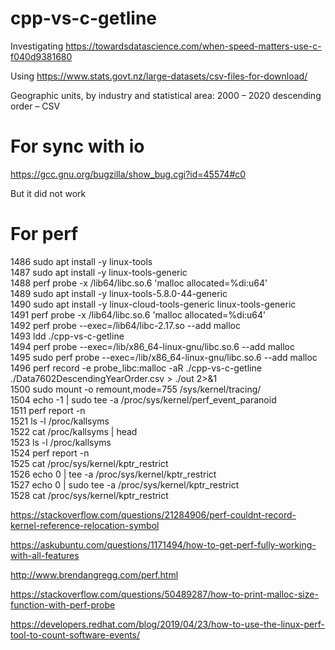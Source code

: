 # cpp-vs-c-getline
Investigating https://towardsdatascience.com/when-speed-matters-use-c-f040d9381680

Using https://www.stats.govt.nz/large-datasets/csv-files-for-download/

Geographic units, by industry and statistical area: 2000 – 2020 descending order – CSV

For sync with io
===================
https://gcc.gnu.org/bugzilla/show_bug.cgi?id=45574#c0

But it did not work

For perf
===============
1486  sudo apt install -y linux-tools  
1487  sudo apt install -y linux-tools-generic  
1488  perf probe -x /lib64/libc.so.6 'malloc allocated=%di:u64'  
1489  sudo apt install -y linux-tools-5.8.0-44-generic  
1490  sudo apt install -y linux-cloud-tools-generic linux-tools-generic  
1491  perf probe -x /lib64/libc.so.6 'malloc allocated=%di:u64'  
1492  perf probe --exec=/lib64/libc-2.17.so --add malloc  
1493  ldd ./cpp-vs-c-getline  
1494  perf probe --exec=/lib/x86_64-linux-gnu/libc.so.6 --add malloc  
1495  sudo perf probe --exec=/lib/x86_64-linux-gnu/libc.so.6 --add malloc  
1496  perf record -e probe_libc:malloc -aR ./cpp-vs-c-getline ./Data7602DescendingYearOrder.csv > ./out  2>&1  
1500  sudo mount -o remount,mode=755 /sys/kernel/tracing/  
1504  echo -1 | sudo tee -a /proc/sys/kernel/perf_event_paranoid  
1511  perf report -n  
1521  ls -l  /proc/kallsyms  
1522  cat /proc/kallsyms | head  
1523  ls -l  /proc/kallsyms  
1524  perf report -n  
1525  cat /proc/sys/kernel/kptr_restrict  
1526  echo 0 | tee -a /proc/sys/kernel/kptr_restrict  
1527  echo 0 | sudo tee -a /proc/sys/kernel/kptr_restrict  
1528  cat /proc/sys/kernel/kptr_restrict  

https://stackoverflow.com/questions/21284906/perf-couldnt-record-kernel-reference-relocation-symbol

https://askubuntu.com/questions/1171494/how-to-get-perf-fully-working-with-all-features

http://www.brendangregg.com/perf.html

https://stackoverflow.com/questions/50489287/how-to-print-malloc-size-function-with-perf-probe

https://developers.redhat.com/blog/2019/04/23/how-to-use-the-linux-perf-tool-to-count-software-events/

